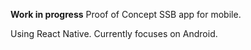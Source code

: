 **Work in progress** Proof of Concept SSB app for mobile.

Using React Native. Currently focuses on Android.
